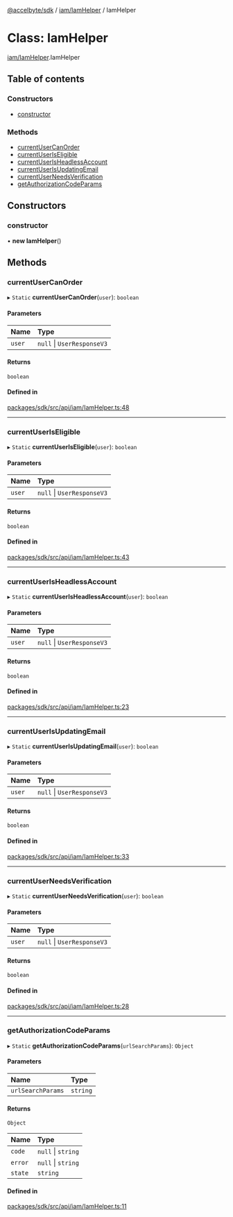 [@accelbyte/sdk](../README.md) / [iam/IamHelper](../modules/iam_IamHelper.md) / IamHelper

# Class: IamHelper

[iam/IamHelper](../modules/iam_IamHelper.md).IamHelper

## Table of contents

### Constructors

- [constructor](iam_IamHelper.IamHelper.md#constructor)

### Methods

- [currentUserCanOrder](iam_IamHelper.IamHelper.md#currentusercanorder)
- [currentUserIsEligible](iam_IamHelper.IamHelper.md#currentuseriseligible)
- [currentUserIsHeadlessAccount](iam_IamHelper.IamHelper.md#currentuserisheadlessaccount)
- [currentUserIsUpdatingEmail](iam_IamHelper.IamHelper.md#currentuserisupdatingemail)
- [currentUserNeedsVerification](iam_IamHelper.IamHelper.md#currentuserneedsverification)
- [getAuthorizationCodeParams](iam_IamHelper.IamHelper.md#getauthorizationcodeparams)

## Constructors

### constructor

• **new IamHelper**()

## Methods

### currentUserCanOrder

▸ `Static` **currentUserCanOrder**(`user`): `boolean`

#### Parameters

| Name | Type |
| :------ | :------ |
| `user` | ``null`` \| `UserResponseV3` |

#### Returns

`boolean`

#### Defined in

[packages/sdk/src/api/iam/IamHelper.ts:48](https://github.com/AccelByte/accelbyte-web-sdk/blob/36ddeb4/packages/sdk/src/api/iam/IamHelper.ts#L48)

___

### currentUserIsEligible

▸ `Static` **currentUserIsEligible**(`user`): `boolean`

#### Parameters

| Name | Type |
| :------ | :------ |
| `user` | ``null`` \| `UserResponseV3` |

#### Returns

`boolean`

#### Defined in

[packages/sdk/src/api/iam/IamHelper.ts:43](https://github.com/AccelByte/accelbyte-web-sdk/blob/36ddeb4/packages/sdk/src/api/iam/IamHelper.ts#L43)

___

### currentUserIsHeadlessAccount

▸ `Static` **currentUserIsHeadlessAccount**(`user`): `boolean`

#### Parameters

| Name | Type |
| :------ | :------ |
| `user` | ``null`` \| `UserResponseV3` |

#### Returns

`boolean`

#### Defined in

[packages/sdk/src/api/iam/IamHelper.ts:23](https://github.com/AccelByte/accelbyte-web-sdk/blob/36ddeb4/packages/sdk/src/api/iam/IamHelper.ts#L23)

___

### currentUserIsUpdatingEmail

▸ `Static` **currentUserIsUpdatingEmail**(`user`): `boolean`

#### Parameters

| Name | Type |
| :------ | :------ |
| `user` | ``null`` \| `UserResponseV3` |

#### Returns

`boolean`

#### Defined in

[packages/sdk/src/api/iam/IamHelper.ts:33](https://github.com/AccelByte/accelbyte-web-sdk/blob/36ddeb4/packages/sdk/src/api/iam/IamHelper.ts#L33)

___

### currentUserNeedsVerification

▸ `Static` **currentUserNeedsVerification**(`user`): `boolean`

#### Parameters

| Name | Type |
| :------ | :------ |
| `user` | ``null`` \| `UserResponseV3` |

#### Returns

`boolean`

#### Defined in

[packages/sdk/src/api/iam/IamHelper.ts:28](https://github.com/AccelByte/accelbyte-web-sdk/blob/36ddeb4/packages/sdk/src/api/iam/IamHelper.ts#L28)

___

### getAuthorizationCodeParams

▸ `Static` **getAuthorizationCodeParams**(`urlSearchParams`): `Object`

#### Parameters

| Name | Type |
| :------ | :------ |
| `urlSearchParams` | `string` |

#### Returns

`Object`

| Name | Type |
| :------ | :------ |
| `code` | ``null`` \| `string` |
| `error` | ``null`` \| `string` |
| `state` | `string` |

#### Defined in

[packages/sdk/src/api/iam/IamHelper.ts:11](https://github.com/AccelByte/accelbyte-web-sdk/blob/36ddeb4/packages/sdk/src/api/iam/IamHelper.ts#L11)
